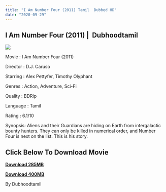 ```yaml
---
title: "I Am Number Four (2011) Tamil  Dubbed HD"
date: "2020-09-29"
---
```


##  **I Am Number Four (2011) |  Dubhoodtamil**

[![](https://1.bp.blogspot.com/--jS1XgJseGU/X2yLi1LJ5dI/AAAAAAAACiI/XuOUXosCuUcVY6gCyIyxaLBu_8HvBwa1QCNcBGAsYHQ/w359-h513/i-am-number-four-523594570931a.jpg)](https://1.bp.blogspot.com/--jS1XgJseGU/X2yLi1LJ5dI/AAAAAAAACiI/XuOUXosCuUcVY6gCyIyxaLBu_8HvBwa1QCNcBGAsYHQ/s1426/i-am-number-four-523594570931a.jpg)

Movie : I Am Number Four (2011) 

Director : D.J. Caruso 

Starring : Alex Pettyfer, Timothy Olyphant 

Genres : Action, Adventure, Sci-Fi 

Quality : BDRip 

Language : Tamil 

Rating : 6.1/10 

Synopsis: Aliens and their Guardians are hiding on Earth from intergalactic bounty hunters. They can only be killed in numerical order, and Number Four is next on the list. This is his story.

## **Click Below To Download Movie**

**[Download 285MB](https://oncehelp.com/iamnumber4-1)**

**[Download 400MB](https://oncehelp.com/iamnumber4-2)**

By Dubhoodtamil
